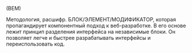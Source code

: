 (BEM)

Методология, расшифр. БЛОК/ЭЛЕМЕНТ/МОДИФИКАТОР, которая пропагандирует компонентный подход к веб-разработке. 
В его основе лежит принцип разделения интерфейса на независимые блоки.
Он позволяет легче и быстрее разрабатывать интерфейсы и переиспользовать код. 